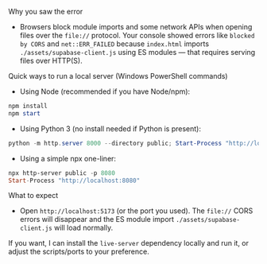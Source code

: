 Why you saw the error

- Browsers block module imports and some network APIs when opening files over the `file://` protocol. Your console showed errors like `blocked by CORS` and `net::ERR_FAILED` because `index.html` imports `./assets/supabase-client.js` using ES modules — that requires serving files over HTTP(S).

Quick ways to run a local server (Windows PowerShell commands)

- Using Node (recommended if you have Node/npm):

```powershell
npm install
npm start
```

- Using Python 3 (no install needed if Python is present):

```powershell
python -m http.server 8000 --directory public; Start-Process "http://localhost:8000"
```

- Using a simple npx one-liner:

```powershell
npx http-server public -p 8080
Start-Process "http://localhost:8080"
```

What to expect

- Open `http://localhost:5173` (or the port you used). The `file://` CORS errors will disappear and the ES module import `./assets/supabase-client.js` will load normally.

If you want, I can install the `live-server` dependency locally and run it, or adjust the scripts/ports to your preference.
